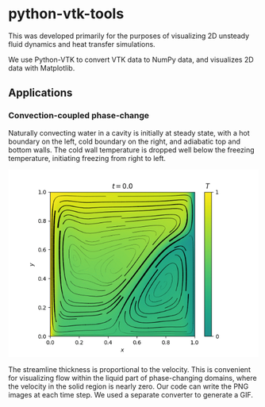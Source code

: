 # python-vtk-tools
This was developed primarily for the purposes of visualizing 2D unsteady fluid dynamics and heat transfer simulations.

We use Python-VTK to convert VTK data to NumPy data, and visualizes 2D data with Matplotlib.

## Applications

### Convection-coupled phase-change
Naturally convecting water in a cavity is initially at steady state, with a hot boundary on the left, cold boundary on the right, and adiabatic top and bottom walls.
The cold wall temperature is dropped well below the freezing temperature, initiating freezing from right to left.

![Freezing water in a cavity](https://github.com/geo-fluid-dynamics/python-vtk-tools/blob/master/docs/images/WaterFreezing.gif?raw=true)

The streamline thickness is proportional to the velocity. This is convenient for visualizing flow within the liquid part of phase-changing domains, where the velocity in the solid region is nearly zero. Our code can write the PNG images at each time step. We used a separate converter to generate a GIF.
